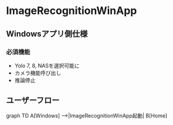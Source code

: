 # ImageRecognitionWinApp

## Windowsアプリ側仕様
### 必須機能
- Yolo 7, 8, NASを選択可能に
- カメラ機能呼び出し
- 推論停止

## ユーザーフロー
graph TD
  A[Windows] -->|ImageRecognitionWinApp起動| B[Home]
